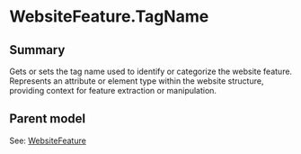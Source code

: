 # WebsiteFeature.TagName

## Summary

Gets or sets the tag name used to identify or categorize the website feature.
Represents an attribute or element type within the website structure, providing context for feature extraction or manipulation.

## Parent model

See: [WebsiteFeature](WebsiteFeature.md)